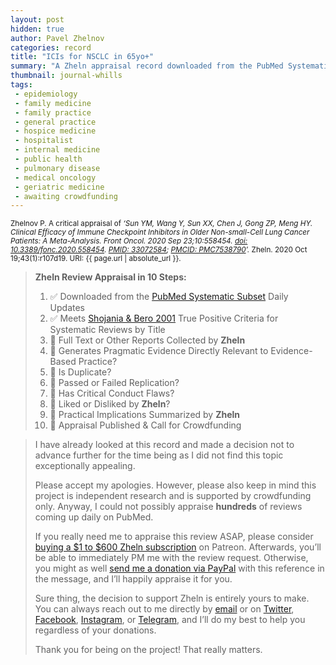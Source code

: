 ```yaml
---
layout: post
hidden: true
author: Pavel Zhelnov
categories: record
title: "ICIs for NSCLC in 65yo+"
summary: "A Zheln appraisal record downloaded from the PubMed Systematic Subset daily updates."
thumbnail: journal-whills
tags:
 - epidemiology
 - family medicine
 - family practice
 - general practice
 - hospice medicine
 - hospitalist
 - internal medicine
 - public health
 - pulmonary disease
 - medical oncology
 - geriatric medicine
 - awaiting crowdfunding
---
```


<small id="citation">Zhelnov P. A critical appraisal of _‘Sun YM, Wang Y, Sun XX, Chen J, Gong ZP, Meng HY. Clinical Efficacy of Immune Checkpoint Inhibitors in Older Non-small-Cell Lung Cancer Patients: A Meta-Analysis. Front Oncol. 2020 Sep 23;10:558454. [doi: 10.3389/fonc.2020.558454](https://doi.org/10.3389/fonc.2020.558454). [PMID: 33072584](https://pubmed.gov/33072584); [PMCID: PMC7538790](https://ncbi.nlm.nih.gov/pmc/PMC7538790)’._ Zheln. 2020 Oct 19;43(1):r107d19. URI: {{ page.url | absolute_url }}.</small>

> **Zheln Review Appraisal in 10 Steps:**
>
> 1. ✅ Downloaded from the [PubMed Systematic Subset](https://github.com/p1m-ortho/qs-global-ortho-search-queries/blob/global-sr-query/README.md) Daily Updates
> 2. ✅ Meets [Shojania & Bero 2001](https://www.researchgate.net/publication/11820967_Taking_Advantage_of_the_Explosion_of_Systematic_Reviews_An_Efficient_MEDLINE_Search_Strategy) True Positive Criteria for Systematic Reviews by Title
> 3. 🔄 Full Text or Other Reports Collected by **Zheln**
> 4. 🔄 Generates Pragmatic Evidence Directly Relevant to Evidence-Based Practice?
> 5. 🔄 Is Duplicate?
> 6. 🔄 Passed or Failed Replication?
> 7. 🔄 Has Critical Conduct Flaws?
> 8. 🔄 Liked or Disliked by **Zheln**?
> 9. 🔄 Practical Implications Summarized by **Zheln**
> 10. 🔄 Appraisal Published & Call for Crowdfunding

> I have already looked at this record and made a decision not to advance further for the time being as I did not find this topic exceptionally appealing.
>
> Please accept my apologies. However, please also keep in mind this project is independent research and is supported by crowdfunding only. Anyway, I could not possibly appraise **hundreds** of reviews coming up daily on PubMed.
> 
> If you really need me to appraise this review ASAP, please consider [buying a $1 to $600 Zheln subscription](https://patreon.com/zheln) on Patreon. Afterwards, you’ll be able to immediately PM me with the review request. Otherwise, you might as well [send me a donation via PayPal](https://paypal.me/pjelnov) with this reference in the message, and I’ll happily appraise it for you.
> 
> Sure thing, the decision to support Zheln is entirely yours to make. You can always reach out to me directly by [email](mailto:pavel@zheln.com) or on [Twitter](https://twitter.com/drzhelnov), [Facebook](https://facebook.com/drzhelnov), [Instagram](https://instagram.com/igzheln), or [Telegram](https://t.me/drzhelnov), and I’ll do my best to help you regardless of your donations.
> 
> Thank you for being on the project! That really matters.
